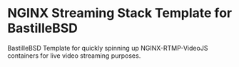 # NGINX Streaming Stack Template for BastilleBSD
BastilleBSD Template for quickly spinning up NGINX-RTMP-VideoJS containers for live video streaming purposes.

